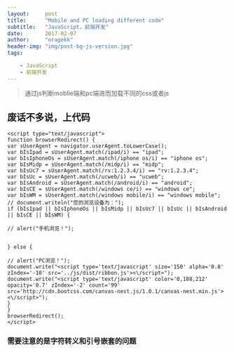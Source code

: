 ```yaml
---
layout:     post
title:      "Mobile and PC loading different code"
subtitle:   "JavaScript，前端开发"
date:       2017-02-07
author:     "oragekk"
header-img: "img/post-bg-js-version.jpg"
tags:

    - JavaScript
    - 前端开发 
---
```


>通过js判断moblie端和pc端进而加载不同的css或者js

## 废话不多说，上代码

	<script type="text/javascript">
	function browserRedirect() {
	var sUserAgent = navigator.userAgent.toLowerCase();
	var bIsIpad = sUserAgent.match(/ipad/i) == "ipad";
	var bIsIphoneOs = sUserAgent.match(/iphone os/i) == "iphone os";
	var bIsMidp = sUserAgent.match(/midp/i) == "midp";
	var bIsUc7 = sUserAgent.match(/rv:1.2.3.4/i) == "rv:1.2.3.4";
	var bIsUc = sUserAgent.match(/ucweb/i) == "ucweb";
	var bIsAndroid = sUserAgent.match(/android/i) == "android";
	var bIsCE = sUserAgent.match(/windows ce/i) == "windows ce";
	var bIsWM = sUserAgent.match(/windows mobile/i) == "windows mobile";
	// document.writeln("您的浏览设备为：");
	if (bIsIpad || bIsIphoneOs || bIsMidp || bIsUc7 || bIsUc || bIsAndroid || bIsCE || bIsWM) {

	// alert("手机浏览！");


	} else {

	// alert("PC浏览！");
	document.write("<script type='text/javascript' size='150' alpha='0.8' zIndex='-10' src='../js/dist/ribbon.js'><\/script>");
	document.write("<script type='text/javascript' color='0,188,212' opacity='0.7' zIndex='-2' count='99' src='http://cdn.bootcss.com/canvas-nest.js/1.0.1/canvas-nest.min.js'><\/script>");
	}
	}
	browserRedirect();
	</script>
	
	
### 需要注意的是字符转义和引号嵌套的问题

